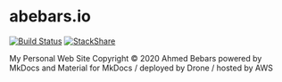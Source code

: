 # abebars.io
[![Build Status](https://cloud.drone.io/api/badges/abebars/abebars.io/status.svg)](https://cloud.drone.io/abebars/abebars.io)
[![StackShare](http://img.shields.io/badge/tech-stack-0690fa.svg?style=flat)](https://stackshare.io/ahmedbebars/personal)

My Personal Web Site
Copyright © 2020 Ahmed Bebars
powered by MkDocs and Material for MkDocs / deployed by Drone / hosted by AWS

